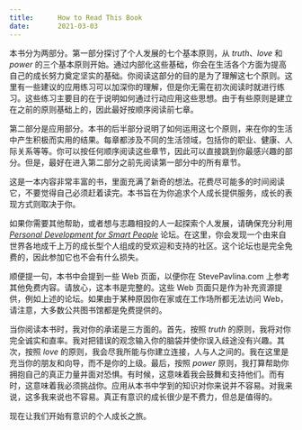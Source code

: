 ```yaml
---
title:      How to Read This Book
date:       2021-03-03
---
```



本书分为两部分。第一部分探讨了个人发展的七个基本原则，从 *truth*、*love* 和 *power* 的三个基本原则开始。通过内部化这些基础，你会在生活各个方面为提高自己的成长努力奠定坚实的基础。你阅读这部分的目的是为了理解这七个原则。这里有一些建议的应用练习可以加深你的理解，但是你无需在初次阅读时就进行练习。这些练习主要目的在于说明如何通过行动应用这些思想。由于有些原则是建立在之前的原则基础上的，因此最好按顺序阅读前七章。

第二部分是应用部分。本书的后半部分说明了如何运用这七个原则，来在你的生活中产生积极而实用的结果。每章都涉及不同的生活领域，包括你的职业、健康、人际关系等等。你可以按任何顺序阅读这些章节，因此可以直接跳到你最感兴趣的部分。但是，最好在进入第二部分之前先阅读第一部分中的所有章节。

这是一本内容非常丰富的书，里面充满了新奇的想法。花费尽可能多的时间阅读它，不要觉得自己必须赶着读完。本书旨在为你追求个人成长提供服务，成长的表现方式则取决于你。

如果你需要其他帮助，或者想与志趣相投的人一起探索个人发展，请确保充分利用 *[Personal Development for Smart People](http://www.StevePavlina.com/forums)* 论坛。在这里，你会发现一个由来自世界各地成千上万的成长型个人组成的受欢迎和支持的社区。这个论坛也是完全免费的，因此参加它也不会有什么损失。

顺便提一句，本书中会提到一些 Web 页面，以便你在 StevePavlina.com 上参考其他免费内容。请放心，这本书是完整的。这些 Web 页面只是作为补充资源提供，例如上述的论坛。如果由于某种原因你在家或在工作场所都无法访问 Web，请注意，大多数公共图书馆都是免费提供的。

当你阅读本书时，我对你的承诺是三方面的。首先，按照 *truth* 的原则，我将对你完全诚实和直率。我对把错误的观念输入你的脑袋并使你误入歧途没有兴趣。其次，按照 *love* 的原则，我会尽我所能与你建立连接，人与人之间的。我在这里是充当你的朋友和向导，而不是你的上级。最后，按照 *power* 原则，我打算帮助你拥抱自己的真正力量并面对恐惧。有时候，这意味着我会鼓舞和支持他们。而有时，这意味着我必须挑战你。应用从本书中学到的知识对你来说并不容易。对我来说，这多我来说也不容易。真正有意识的成长很少是不费力，但总是值得的。

现在让我们开始有意识的个人成长之旅。